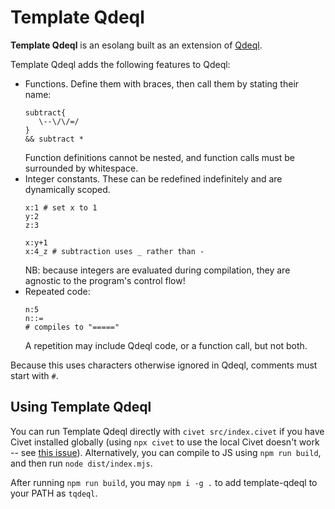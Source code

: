# Template Qdeql

**Template Qdeql** is an esolang built as an extension of [Qdeql](https://esolangs.org/wiki/Qdeql).

Template Qdeql adds the following features to Qdeql:
- Functions. Define them with braces, then call them by stating their name:
  ```
  subtract{
     \--\/\/=/
  }
  && subtract *
  ```
  Function definitions cannot be nested, and function calls must be surrounded by whitespace.
- Integer constants. These can be redefined indefinitely and are dynamically scoped.
  ```
  x:1 # set x to 1
  y:2
  z:3

  x:y+1
  x:4_z # subtraction uses _ rather than -
  ```
  NB: because integers are evaluated during compilation, they are agnostic to the program's control flow!
- Repeated code:
  ```
  n:5
  n::=
  # compiles to "====="
  ```
  A repetition may include Qdeql code, or a function call, but not both.

Because this uses characters otherwise ignored in Qdeql, comments must start with `#`.

## Using Template Qdeql

You can run Template Qdeql directly with `civet src/index.civet` if you have Civet installed globally (using `npx civet` to use the local Civet doesn't work -- see [this issue](https://github.com/npm/cli/issues/7821)). Alternatively, you can compile to JS using `npm run build`, and then run `node dist/index.mjs`.

After running `npm run build`, you may `npm i -g .` to add template-qdeql to your PATH as `tqdeql`.
